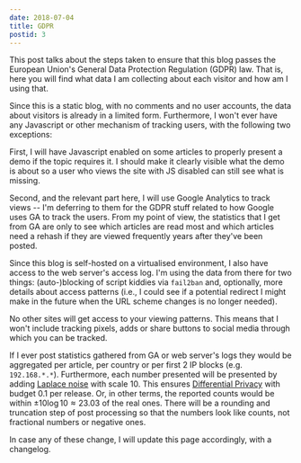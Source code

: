 ```yaml
---
date: 2018-07-04
title: GDPR
postid: 3
---
```


This post talks about the steps taken to ensure that this blog passes the
European Union's General Data Protection Regulation (GDPR) law. That is, here
you will find what data I am collecting about each visitor and how am I using
that.

Since this is a static blog, with no comments and no user accounts, the data
about visitors is already in a limited form. Furthermore, I won't ever have
any Javascript or other mechanism of tracking users, with the following two
exceptions:

First, I will have Javascript enabled on some articles to properly present a
demo if the topic requires it. I should make it clearly visible what the demo
is about so a user who views the site with JS disabled can still see what is
missing.

Second, and the relevant part here, I will use Google Analytics to track
views -- I'm deferring to them for the GDPR stuff related to how Google uses
GA to track the users.  From my point of view, the statistics that I get from
GA are only to see which articles are read most and which articles need a
rehash if they are viewed frequently years after they've been posted.

Since this blog is self-hosted on a virtualised environment, I also have
access to the web server's access log. I'm using the data from there for two
things: (auto-)blocking of script kiddies via `fail2ban` and, optionally, more
details about access patterns (i.e., I could see if a potential redirect I
might make in the future when the URL scheme changes is no longer needed).

No other sites will get access to your viewing patterns. This means that I
won't include tracking pixels, adds or share buttons to social media through
which you can be tracked.

If I ever post statistics gathered from GA or web server's logs they would be
aggregated per article, per country or per first 2 IP blocks (e.g.
`192.168.*.*`). Furthermore, each number presented will be presented by adding
[Laplace noise][laplace] with scale $10$. This ensures [Differential
Privacy][dp] with budget $0.1$ per release. Or, in other terms, the reported
counts would be within $\pm 10 \log 10 \approx 23.03$ of the real ones. There
will be a rounding and truncation step of post processing so that the numbers
look like counts, not fractional numbers or negative ones.

In case any of these change, I will update this page accordingly, with a
changelog.

[laplace]: https://en.wikipedia.org/wiki/Laplace_distribution
[dp]: https://en.wikipedia.org/wiki/Differential_Privacy

